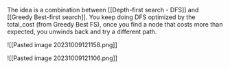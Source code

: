 The idea is a combination between [[Depth-first search - DFS]] and [[Greedy Best-first search]]. You keep doing DFS optimized by the total_cost (from Greedy Best FS), once you find a node that costs more than expected, you unwinds back and try a different path.

![[Pasted image 20231009121158.png]]

![[Pasted image 20231009121106.png]]
